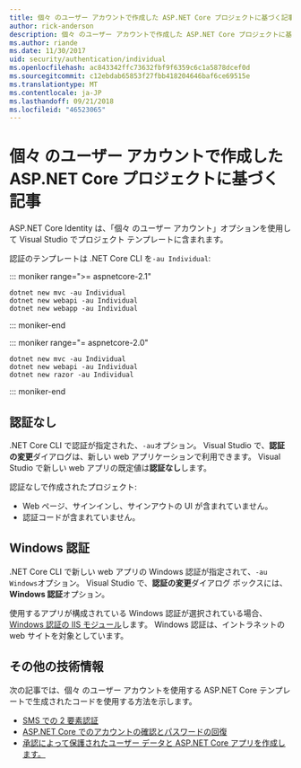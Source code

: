 ```yaml
---
title: 個々 のユーザー アカウントで作成した ASP.NET Core プロジェクトに基づく記事
author: rick-anderson
description: 個々 のユーザー アカウントで作成した ASP.NET Core プロジェクトに基づくアーティクルを検出します。
ms.author: riande
ms.date: 11/30/2017
uid: security/authentication/individual
ms.openlocfilehash: ac843342ffc73632fbf9f6359c6c1a5878dcef0d
ms.sourcegitcommit: c12ebdab65853f27fbb418204646baf6ce69515e
ms.translationtype: MT
ms.contentlocale: ja-JP
ms.lasthandoff: 09/21/2018
ms.locfileid: "46523065"
---
```

# <a name="articles-based-on-aspnet-core-projects-created-with-individual-user-accounts"></a>個々 のユーザー アカウントで作成した ASP.NET Core プロジェクトに基づく記事

ASP.NET Core Identity は、「個々 のユーザー アカウント」オプションを使用して Visual Studio でプロジェクト テンプレートに含まれます。

認証のテンプレートは .NET Core CLI を`-au Individual`:

::: moniker range=">= aspnetcore-2.1"

```console
dotnet new mvc -au Individual
dotnet new webapi -au Individual
dotnet new webapp -au Individual
```

::: moniker-end

::: moniker range="= aspnetcore-2.0"

```console
dotnet new mvc -au Individual
dotnet new webapi -au Individual
dotnet new razor -au Individual
```

::: moniker-end

<a name="no"></a>
## <a name="no-authentication"></a>認証なし

.NET Core CLI で認証が指定された、`-au`オプション。 Visual Studio で、**認証の変更**ダイアログは、新しい web アプリケーションで利用できます。 Visual Studio で新しい web アプリの既定値は**認証なし**します。

認証なしで作成されたプロジェクト:

* Web ページ、サインインし、サインアウトの UI が含まれていません。
* 認証コードが含まれていません。

<a name="win"></a>
## <a name="windows-authentication"></a>Windows 認証

.NET Core CLI で新しい web アプリの Windows 認証が指定されて、`-au Windows`オプション。 Visual Studio で、**認証の変更**ダイアログ ボックスには、 **Windows 認証**オプション。

使用するアプリが構成されている Windows 認証が選択されている場合、 [Windows 認証の IIS モジュール](xref:host-and-deploy/iis/modules)します。 Windows 認証は、イントラネットの web サイトを対象としています。

## <a name="additional-resources"></a>その他の技術情報

次の記事では、個々 のユーザー アカウントを使用する ASP.NET Core テンプレートで生成されたコードを使用する方法を示します。

* [SMS での 2 要素認証](xref:security/authentication/2fa)
* [ASP.NET Core でのアカウントの確認とパスワードの回復](xref:security/authentication/accconfirm)
* [承認によって保護されたユーザー データと ASP.NET Core アプリを作成します。](xref:security/authorization/secure-data)
